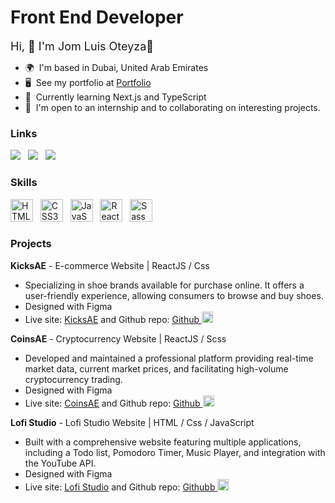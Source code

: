 
# Front End Developer

<font size="4">Hi, 👋 I'm Jom Luis Oteyza🤖 </font>


*   🌍  I'm based in Dubai, United Arab Emirates
*   🖥️  See my portfolio at <a target="_blank" rel="noreferrer" href='https://jmlsoteyza.vercel.app/'>Portfolio</a>
*   🧠  Currently learning Next.js and TypeScript
*   🤝  I'm open to an internship and to collaborating on interesting projects.

### Links
<a href="https://jmlsoteyza.vercel.app/"><img src="https://img.shields.io/badge/my_portfolio-000?style=for-the-badge&logo=ko-fi&logoColor=white"/></a> &nbsp;
<a href="https://www.linkedin.com/in/jom-luis-oteyza/"><img src="https://img.shields.io/badge/linkedin-0A66C2?style=for-the-badge&logo=linkedin&logoColor=white"/></a> &nbsp;
<a href="mailto: jmlsoteyza.dev@gmail.com"><img src="https://img.shields.io/badge/Gmail-D14836?style=for-the-badge&logo=gmail&logoColor=white"/></a> &nbsp;

### Skills 
<p align="left">
<a href="https://developer.mozilla.org/en-US/docs/Glossary/HTML5" target="_blank" rel="noreferrer"><img src="https://raw.githubusercontent.com/danielcranney/readme-generator/main/public/icons/skills/html5-colored.svg" width="36" height="36" alt="HTML5" /></a> &nbsp;
<a href="https://www.w3.org/TR/CSS/#css" target="_blank" rel="noreferrer"><img src="https://raw.githubusercontent.com/danielcranney/readme-generator/main/public/icons/skills/css3-colored.svg" width="36" height="36" alt="CSS3" /></a> &nbsp;
<a href="https://developer.mozilla.org/en-US/docs/Web/JavaScript" target="_blank" rel="noreferrer"><img src="https://raw.githubusercontent.com/danielcranney/readme-generator/main/public/icons/skills/javascript-colored.svg" width="36" height="36" alt="JavaScript" /></a> &nbsp;
<a href="https://reactjs.org/" target="_blank" rel="noreferrer"><img src="https://raw.githubusercontent.com/danielcranney/readme-generator/main/public/icons/skills/react-colored.svg" width="36" height="36" alt="React" /></a> &nbsp; <a href="https://sass-lang.com/" target="_blank" rel="noreferrer"><img src="https://raw.githubusercontent.com/danielcranney/readme-generator/main/public/icons/skills/sass-colored.svg" width="36" height="36" alt="Sass" /></a> &nbsp;

### Projects

<b>KicksAE</b> - E-commerce Website | ReactJS / Css
* Specializing in shoe brands available for purchase online. It offers a user-friendly experience, allowing consumers to browse and buy shoes.
* Designed with Figma
* Live site: <a href="https://kicks-ae.vercel.app/">KicksAE</a> and Github repo: <a href="https://github.com/Jmlsoteyza/KicksAE" />Github&nbsp;<img width="18" height="18" src="https://upload.wikimedia.org/wikipedia/commons/thumb/c/c2/GitHub_Invertocat_Logo.svg/1024px-GitHub_Invertocat_Logo.svg.png"/><a/>

<b>CoinsAE</b> - Cryptocurrency Website | ReactJS / Scss
* Developed and maintained a professional platform providing real-time market data, current market prices, and facilitating high-volume cryptocurrency trading.
* Designed with Figma
* Live site: <a href="https://crypto-ae.vercel.app/">CoinsAE</a> and Github repo: <a href="https://github.com/Jmlsoteyza/CoinsAE" />Github&nbsp;<img width="18" height="18" src="https://upload.wikimedia.org/wikipedia/commons/thumb/c/c2/GitHub_Invertocat_Logo.svg/1024px-GitHub_Invertocat_Logo.svg.png"/><a/>

<b>Lofi Studio</b> - Lofi Studio Website | HTML / Css / JavaScript
* Built with a comprehensive website featuring multiple applications, including a Todo list, Pomodoro Timer, Music Player, and integration with the YouTube API.
* Designed with Figma
* Live site: <a href="https://studentstudysession.vercel.app/">Lofi Studio</a> and Github repo: <a href="https://github.com/Jmlsoteyza/Lofi-Student-Session" />Githubb&nbsp;<img width="18" height="18" src="https://upload.wikimedia.org/wikipedia/commons/thumb/c/c2/GitHub_Invertocat_Logo.svg/1024px-GitHub_Invertocat_Logo.svg.png"/><a/>
